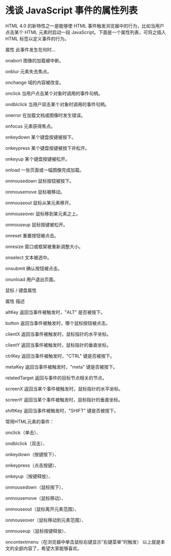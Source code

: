 # 浅谈 JavaScript 事件的属性列表  
  
HTML 4.0 的新特性之一是能够使 HTML 事件触发浏览器中的行为，比如当用户点击某个 HTML 元素时启动一段 JavaScript。下面是一个属性列表，可将之插入 HTML 标签以定义事件的行为。





属性
此事件发生在何时...


onabort
图像的加载被中断。


onblur
元素失去焦点。


onchange
域的内容被改变。


onclick
当用户点击某个对象时调用的事件句柄。


ondblclick
当用户双击某个对象时调用的事件句柄。


onerror
在加载文档或图像时发生错误。


onfocus
元素获得焦点。


onkeydown
某个键盘按键被按下。


onkeypress
某个键盘按键被按下并松开。


onkeyup
某个键盘按键被松开。


onload
一张页面或一幅图像完成加载。


onmousedown
鼠标按钮被按下。


onmousemove
鼠标被移动。


onmouseout
鼠标从某元素移开。


onmouseover
鼠标移到某元素之上。


onmouseup
鼠标按键被松开。


onreset
重置按钮被点击。


onresize
窗口或框架被重新调整大小。


onselect
文本被选中。


onsubmit
确认按钮被点击。


onunload
用户退出页面。


鼠标 / 键盘属性


属性
描述


altKey
返回当事件被触发时，"ALT" 是否被按下。


button
返回当事件被触发时，哪个鼠标按钮被点击。


clientX
返回当事件被触发时，鼠标指针的水平坐标。


clientY
返回当事件被触发时，鼠标指针的垂直坐标。


ctrlKey
返回当事件被触发时，"CTRL" 键是否被按下。


metaKey
返回当事件被触发时，"meta" 键是否被按下。


relatedTarget
返回与事件的目标节点相关的节点。


screenX
返回当某个事件被触发时，鼠标指针的水平坐标。


screenY
返回当某个事件被触发时，鼠标指针的垂直坐标。


shiftKey
返回当事件被触发时，"SHIFT" 键是否被按下。


常用HTML元素的事件：

onclick（单击）、

ondblclick（双击）、

onkeydown（按键按下）、

onkeypress（点击按键）、

onkeyup（按键释放）、

onmousedown（鼠标按下）、

onmousemove（鼠标移动）、

onmouseout（鼠标离开元素范围）、

onmouseover（鼠标移动到元素范围）、

onmouseup（鼠标按键释放）、

oncontextmenu（在浏览器中单击鼠标右键显示”右键菜单”时触发）
以上就是本文的全部内容了，希望大家能够喜欢。